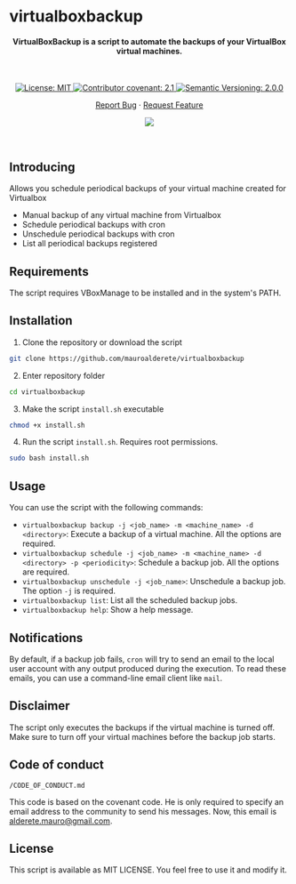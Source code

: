 # virtualboxbackup

<h4 align="center">VirtualBoxBackup is a script to automate the backups of your VirtualBox virtual machines.</h4>

&nbsp;

<div align="center">

<a href="./LICENSE">
	<img alt="License: MIT" src="https://img.shields.io/badge/MIT-License-yellow.svg">
</a>
<a href="./CODE_OF_CONDUCT.md">
	<img alt="Contributor covenant: 2.1" src="https://img.shields.io/badge/Contributor%20Covenant-2.1-4baaaa.svg">
</a>
<a href="https://semver.org/">
	<img alt="Semantic Versioning: 2.0.0" src="https://img.shields.io/badge/Semantic--Versioning-2.0.0-a05f79?logo=semantic-release&logoColor=f97ff0">
</a>

<a href="./issues/new/choose">Report Bug</a>
·
<a href="./issues/new/choose">Request Feature</a>

<a href="https://twitter.com/intent/tweet?text=👋%20Check%20this%20amazing%20repo%20https://github.com/mauroalderete/virtualboxbackup,%20created%20by%20@_mauroalderete%0A%0A%bash%20%opensource%20%23virtualbox%20%23devtools">
	<img src="https://img.shields.io/twitter/url?label=Share%20on%20Twitter&style=social&url=https%3A%2F%2Fgithub.com%2Fatapas%2Fmodel-repo">
</a>

</div>

&nbsp;
## Introducing

Allows you schedule periodical backups of your virtual machine created for Virtualbox

- Manual backup of any virtual machine from Virtualbox
- Schedule periodical backups with cron
- Unschedule periodical backups with cron
- List all periodical backups registered

## Requirements

The script requires VBoxManage to be installed and in the system's PATH.

## Installation

1. Clone the repository or download the script
```bash
git clone https://github.com/mauroalderete/virtualboxbackup
```

2. Enter repository folder
```bash
cd virtualboxbackup
```

3. Make the script `install.sh` executable
```bash
chmod +x install.sh
```

4. Run the script `install.sh`. Requires root permissions.
```bash
sudo bash install.sh
```

## Usage

You can use the script with the following commands:

- `virtualboxbackup backup -j <job_name> -m <machine_name> -d <directory>`: Execute a backup of a virtual machine. All the options are required.
- `virtualboxbackup schedule -j <job_name> -m <machine_name> -d <directory> -p <periodicity>`: Schedule a backup job. All the options are required.
- `virtualboxbackup unschedule -j <job_name>`: Unschedule a backup job. The option `-j` is required.
- `virtualboxbackup list`: List all the scheduled backup jobs.
- `virtualboxbackup help`: Show a help message.

## Notifications

By default, if a backup job fails, `cron` will try to send an email to the local user account with any output produced during the execution. To read these emails, you can use a command-line email client like `mail`.

## Disclaimer

The script only executes the backups if the virtual machine is turned off. Make sure to turn off your virtual machines before the backup job starts.

## Code of conduct

`/CODE_OF_CONDUCT.md`

This code is based on the covenant code. He is only required to specify an email address to the community to send his messages. Now, this email is alderete.mauro@gmail.com.

## License

This script is available as MIT LICENSE. You feel free to use it and modify it.
